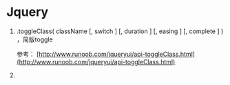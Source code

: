 # Jquery

1. .toggleClass\( className \[, switch \] \[, duration \] \[, easing \] \[, complete \] \) ，简版toggle

   参考： [http://www.runoob.com/jqueryui/api-toggleClass.html](http://www.runoob.com/jqueryui/api-toggleClass.html)

2. 





